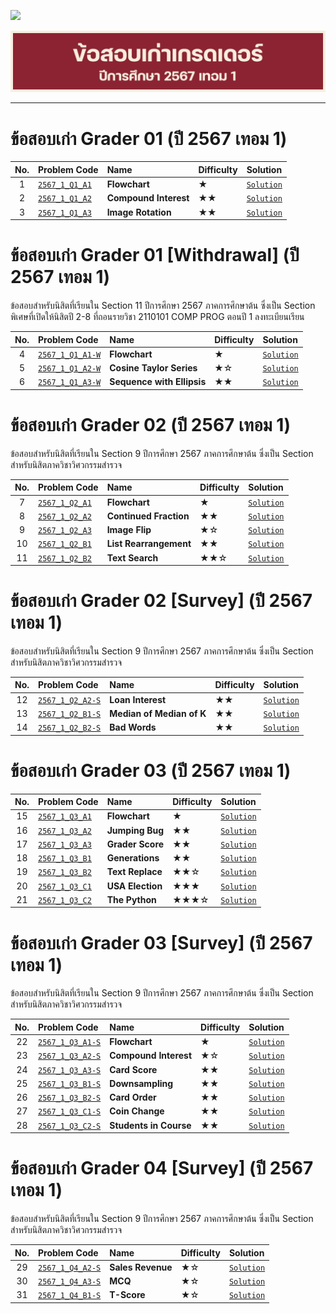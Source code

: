 <p align="left">
  <a href="../README.md">
    <img src="../../Z99-OTHERS/00-common/00-back.png" style="width:10%">
  </a>
</p>

![g6701-large.png](/Z99-OTHERS/grader/g6701/g6701-large.png)

---

# ข้อสอบเก่า Grader 01 (ปี 2567 เทอม 1)

| No. | Problem Code                                                                                         | Name                  | Difficulty | Solution                                                                                 |
| :-: | :--------------------------------------------------------------------------------------------------- | :-------------------- | :--------- | :--------------------------------------------------------------------------------------- |
|  1  | [`2567_1_Q1_A1`](https://drive.google.com/file/d/1FA1-F6NZ_-2u46VYxLK1FhlzvqpcO5X9/view?usp=sharing) | **Flowchart**         | ★          | [`Solution`](/GE-Grader-Examination/G6701-Exam-2567-S1/Grader-01/2567_1_Q1_A1/README.md) |
|  2  | [`2567_1_Q1_A2`](https://drive.google.com/file/d/1CNrv1M8k_bTVr7CcDMwEURMhnQGlBzSb/view?usp=sharing) | **Compound Interest** | ★★         | [`Solution`](/GE-Grader-Examination/G6701-Exam-2567-S1/Grader-01/2567_1_Q1_A2/README.md) |
|  3  | [`2567_1_Q1_A3`](https://drive.google.com/file/d/1w2NXIPMJdgbLTamYX4en2fHmGKXnAClv/view?usp=sharing) | **Image Rotation**    | ★★         | [`Solution`](/GE-Grader-Examination/G6701-Exam-2567-S1/Grader-01/2567_1_Q1_A3/README.md) |

# ข้อสอบเก่า Grader 01 [Withdrawal] (ปี 2567 เทอม 1)

ข้อสอบสำหรับนิสิตที่เรียนใน Section 11 ปีการศึกษา 2567 ภาคการศึกษาต้น ซึ่งเป็น
Section พิเศษที่เปิดให้นิสิตปี 2-8 ที่ถอนรายวิชา 2110101 COMP PROG ตอนปี 1
ลงทะเบียนเรียน

| No. | Problem Code                                                                                           | Name                       | Difficulty | Solution                                                                                              |
| :-: | :----------------------------------------------------------------------------------------------------- | :------------------------- | :--------- | :---------------------------------------------------------------------------------------------------- |
|  4  | [`2567_1_Q1_A1-W`](https://drive.google.com/file/d/1VDv3WAI-swQ8CI1ndfl1iKGPUUeLMV2a/view?usp=sharing) | **Flowchart**              | ★          | [`Solution`](/GE-Grader-Examination/G6701-Exam-2567-S1/Grader-01-Withdrawal/2567_1_Q1_A1-W/README.md) |
|  5  | [`2567_1_Q1_A2-W`](https://drive.google.com/file/d/1_OOLiYVtHnN-0h3iZ1udPz6MoPe3Xpna/view?usp=sharing) | **Cosine Taylor Series**   | ★☆         | [`Solution`](/GE-Grader-Examination/G6701-Exam-2567-S1/Grader-01-Withdrawal/2567_1_Q1_A2-W/README.md) |
|  6  | [`2567_1_Q1_A3-W`](https://drive.google.com/file/d/1BsL2WmqcA0Zi5Jt8rX0YuHeto6Sjdkxg/view?usp=sharing) | **Sequence with Ellipsis** | ★★         | [`Solution`](/GE-Grader-Examination/G6701-Exam-2567-S1/Grader-01-Withdrawal/2567_1_Q1_A3-W/README.md) |

# ข้อสอบเก่า Grader 02 (ปี 2567 เทอม 1)

ข้อสอบสำหรับนิสิตที่เรียนใน Section 9 ปีการศึกษา 2567 ภาคการศึกษาต้น ซึ่งเป็น
Section สำหรับนิสิตภาควิชาวิศวกรรมสำรวจ

| No. | Problem Code                                                                                         | Name                   | Difficulty | Solution                                                                                 |
| :-: | :--------------------------------------------------------------------------------------------------- | :--------------------- | :--------- | :--------------------------------------------------------------------------------------- |
|  7  | [`2567_1_Q2_A1`](https://drive.google.com/file/d/1oaR67Y1HE-or7eVXa--SdzR9SslRPY8P/view?usp=sharing) | **Flowchart**          | ★          | [`Solution`](/GE-Grader-Examination/G6701-Exam-2567-S1/Grader-02/2567_1_Q2_A1/README.md) |
|  8  | [`2567_1_Q2_A2`](https://drive.google.com/file/d/1tpVYDDJD990Q14XT2uEONHCwzBXefI4N/view?usp=sharing) | **Continued Fraction** | ★★         | [`Solution`](/GE-Grader-Examination/G6701-Exam-2567-S1/Grader-02/2567_1_Q2_A2/README.md) |
|  9  | [`2567_1_Q2_A3`](https://drive.google.com/file/d/1ubTd8JIen2MJeLl6EGGRO86ZEGh-YOYs/view?usp=sharing) | **Image Flip**         | ★☆         | [`Solution`](/GE-Grader-Examination/G6701-Exam-2567-S1/Grader-02/2567_1_Q2_A3/README.md) |
| 10  | [`2567_1_Q2_B1`](https://drive.google.com/file/d/1Rx2OWmHmJHDPIgUdRF2nwEdlr3RrBEnL/view?usp=sharing) | **List Rearrangement** | ★★         | [`Solution`](/GE-Grader-Examination/G6701-Exam-2567-S1/Grader-02/2567_1_Q2_B1/README.md) |
| 11  | [`2567_1_Q2_B2`](https://drive.google.com/file/d/1xu1O_qGHxO20ac01xD5N8_NyYTaAmBD6/view?usp=sharing) | **Text Search**        | ★★☆        | [`Solution`](/GE-Grader-Examination/G6701-Exam-2567-S1/Grader-02/2567_1_Q2_B2/README.md) |

# ข้อสอบเก่า Grader 02 [Survey] (ปี 2567 เทอม 1)

ข้อสอบสำหรับนิสิตที่เรียนใน Section 9 ปีการศึกษา 2567 ภาคการศึกษาต้น ซึ่งเป็น
Section สำหรับนิสิตภาควิชาวิศวกรรมสำรวจ

| No. | Problem Code                                                                                           | Name                      | Difficulty | Solution                                                                                          |
| :-: | :----------------------------------------------------------------------------------------------------- | :------------------------ | :--------- | :------------------------------------------------------------------------------------------------ |
| 12  | [`2567_1_Q2_A2-S`](https://drive.google.com/file/d/1DyMUTyMbEAQM_3bRSgrWTzRjZ0sHP4Lr/view?usp=sharing) | **Loan Interest**         | ★★         | [`Solution`](/GE-Grader-Examination/G6701-Exam-2567-S1/Grader-02-Survey/2567_1_Q2_A2-S/README.md) |
| 13  | [`2567_1_Q2_B1-S`](https://drive.google.com/file/d/1Vx9cJXyPUt1ZQ8ffg9O-ZhJ8uTnrOsWl/view?usp=sharing) | **Median of Median of K** | ★★         | [`Solution`](/GE-Grader-Examination/G6701-Exam-2567-S1/Grader-02-Survey/2567_1_Q2_B1-S/README.md) |
| 14  | [`2567_1_Q2_B2-S`](https://drive.google.com/file/d/1lgfgUbFPWHh2C0xvCvfsrskLhjylms1b/view?usp=sharing) | **Bad Words**             | ★★         | [`Solution`](/GE-Grader-Examination/G6701-Exam-2567-S1/Grader-02-Survey/2567_1_Q2_B2-S/README.md) |

# ข้อสอบเก่า Grader 03 (ปี 2567 เทอม 1)

| No. | Problem Code                                                                                         | Name             | Difficulty | Solution                                                                                 |
| :-: | :--------------------------------------------------------------------------------------------------- | :--------------- | :--------- | :--------------------------------------------------------------------------------------- |
| 15  | [`2567_1_Q3_A1`](https://drive.google.com/file/d/1mB3W8l1869SFSNg3VD2y48M7X9mKk-Ny/view?usp=sharing) | **Flowchart**    | ★          | [`Solution`](/GE-Grader-Examination/G6701-Exam-2567-S1/Grader-03/2567_1_Q3_A1/README.md) |
| 16  | [`2567_1_Q3_A2`](https://drive.google.com/file/d/1MP-Vht8zederPQOsSz3z0IIsUNj98Gcf/view?usp=sharing) | **Jumping Bug**  | ★★         | [`Solution`](/GE-Grader-Examination/G6701-Exam-2567-S1/Grader-03/2567_1_Q3_A2/README.md) |
| 17  | [`2567_1_Q3_A3`](https://drive.google.com/file/d/1xH6vj4ppOagjY1tbTkR5sUHK3JA6TzU5/view?usp=sharing) | **Grader Score** | ★★         | [`Solution`](/GE-Grader-Examination/G6701-Exam-2567-S1/Grader-03/2567_1_Q3_A3/README.md) |
| 18  | [`2567_1_Q3_B1`](https://drive.google.com/file/d/1bOT4kKkTAf6p6lZ0D9E3ZAFUwL9Drklp/view?usp=sharing) | **Generations**  | ★★         | [`Solution`](/GE-Grader-Examination/G6701-Exam-2567-S1/Grader-03/2567_1_Q3_B1/README.md) |
| 19  | [`2567_1_Q3_B2`](https://drive.google.com/file/d/1j19e7_1eHrJkVVQhZYDJN_IPz6V9dBTP/view?usp=sharing) | **Text Replace** | ★★☆        | [`Solution`](/GE-Grader-Examination/G6701-Exam-2567-S1/Grader-03/2567_1_Q3_B2/README.md) |
| 20  | [`2567_1_Q3_C1`](https://drive.google.com/file/d/14jrcYfblgTZ9jnNMSjJzeXOevwjzyZ8J/view?usp=sharing) | **USA Election** | ★★★        | [`Solution`](/GE-Grader-Examination/G6701-Exam-2567-S1/Grader-03/2567_1_Q3_C1/README.md) |
| 21  | [`2567_1_Q3_C2`](https://drive.google.com/file/d/1QRbJQGZLhat6SViEl5cG1OF3q1H2LlX7/view?usp=sharing) | **The Python**   | ★★★☆       | [`Solution`](/GE-Grader-Examination/G6701-Exam-2567-S1/Grader-03/2567_1_Q3_C2/README.md) |

# ข้อสอบเก่า Grader 03 [Survey] (ปี 2567 เทอม 1)

ข้อสอบสำหรับนิสิตที่เรียนใน Section 9 ปีการศึกษา 2567 ภาคการศึกษาต้น ซึ่งเป็น
Section สำหรับนิสิตภาควิชาวิศวกรรมสำรวจ

| No. | Problem Code                                                                                           | Name                   | Difficulty | Solution                                                                                          |
| :-: | :----------------------------------------------------------------------------------------------------- | :--------------------- | :--------- | :------------------------------------------------------------------------------------------------ |
| 22  | [`2567_1_Q3_A1-S`](https://drive.google.com/file/d/130S4U4hoYa6hQNmiH0_6BSWmG5HP_ZOA/view?usp=sharing) | **Flowchart**          | ★          | [`Solution`](/GE-Grader-Examination/G6701-Exam-2567-S1/Grader-03-Survey/2567_1_Q3_A1-S/README.md) |
| 23  | [`2567_1_Q3_A2-S`](https://drive.google.com/file/d/1DmAZ8jdqgMcyNonBr82crODpALnPiDP-/view?usp=sharing) | **Compound Interest**  | ★☆         | [`Solution`](/GE-Grader-Examination/G6701-Exam-2567-S1/Grader-03-Survey/2567_1_Q3_A2-S/README.md) |
| 24  | [`2567_1_Q3_A3-S`](https://drive.google.com/file/d/1CE7eYSzGfSoup-yS-8PBxiCNk4JfY2IP/view?usp=sharing) | **Card Score**         | ★★         | [`Solution`](/GE-Grader-Examination/G6701-Exam-2567-S1/Grader-03-Survey/2567_1_Q3_A3-S/README.md) |
| 25  | [`2567_1_Q3_B1-S`](https://drive.google.com/file/d/1cXqiNjkYF3NR1C04DxC9gApQuYIOjy5I/view?usp=sharing) | **Downsampling**       | ★★         | [`Solution`](/GE-Grader-Examination/G6701-Exam-2567-S1/Grader-03-Survey/2567_1_Q3_B1-S/README.md) |
| 26  | [`2567_1_Q3_B2-S`](https://drive.google.com/file/d/1NdETVe680VmxhyiD0-egVZmvii14B4il/view?usp=sharing) | **Card Order**         | ★★         | [`Solution`](/GE-Grader-Examination/G6701-Exam-2567-S1/Grader-03-Survey/2567_1_Q3_B2-S/README.md) |
| 27  | [`2567_1_Q3_C1-S`](https://drive.google.com/file/d/1nqz3FyUHMtr9yfLTeuW2yKcw7nzgfn4-/view?usp=sharing) | **Coin Change**        | ★★         | [`Solution`](/GE-Grader-Examination/G6701-Exam-2567-S1/Grader-03-Survey/2567_1_Q3_C1-S/README.md) |
| 28  | [`2567_1_Q3_C2-S`](https://drive.google.com/file/d/1RaqjKrdRqYq1Q_4bk1QxuT5OdIz_muvG/view?usp=sharing) | **Students in Course** | ★★         | [`Solution`](/GE-Grader-Examination/G6701-Exam-2567-S1/Grader-03-Survey/2567_1_Q3_C2-S/README.md) |

# ข้อสอบเก่า Grader 04 [Survey] (ปี 2567 เทอม 1)

ข้อสอบสำหรับนิสิตที่เรียนใน Section 9 ปีการศึกษา 2567 ภาคการศึกษาต้น ซึ่งเป็น
Section สำหรับนิสิตภาควิชาวิศวกรรมสำรวจ

| No. | Problem Code                                                                                           | Name              | Difficulty | Solution                                                                                          |
| :-: | :----------------------------------------------------------------------------------------------------- | :---------------- | :--------- | :------------------------------------------------------------------------------------------------ |
| 29  | [`2567_1_Q4_A2-S`](https://drive.google.com/file/d/1dtHz7HJZBxXfQWcV1qD4toB7S1Lekbwi/view?usp=sharing) | **Sales Revenue** | ★☆         | [`Solution`](/GE-Grader-Examination/G6701-Exam-2567-S1/Grader-04-Survey/2567_1_Q4_A2-S/README.md) |
| 30  | [`2567_1_Q4_A3-S`](https://drive.google.com/file/d/1-AYbnJMeKUlmUY6LSnm5LZwU2DRU2UwG/view?usp=sharing) | **MCQ**           | ★☆         | [`Solution`](/GE-Grader-Examination/G6701-Exam-2567-S1/Grader-04-Survey/2567_1_Q4_A3-S/README.md) |
| 31  | [`2567_1_Q4_B1-S`](https://drive.google.com/file/d/1h5utWIzFUcnS0tCOtFIpk-so8qWSDqZ6/view?usp=sharing) | **T-Score**       | ★☆         | [`Solution`](/GE-Grader-Examination/G6701-Exam-2567-S1/Grader-04-Survey/2567_1_Q4_B1-S/README.md) |
